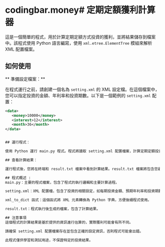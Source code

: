 # codingbar.money# 定期定額獲利計算器

這是一個簡單的程式，用於計算定期定額方式投資的獲利，並將結果儲存到檔案中。該程式使用 Python 語言編寫，使用 `xml.etree.ElementTree` 模組來解析 XML 配置檔案。

## 如何使用

** 準備設定檔案：**

在程式運行之前，請創建一個名為 `setting.xml` 的 XML 設定檔。在這個檔案中，您可以指定投資的金額、年利率和投資期數。以下是一個範例的 `setting.xml` 配置：

```xml
<data>
   <money>10000</money>
   <interest>12</interest>
   <month>36</month>
</data>


## 運行程式：

使用 Python 運行 main.py 程式。程式將讀取 setting.xml 配置檔案，計算定期定額投資的獲利，然後將結果儲存到 result.txt 檔案中。同時，也會在終端輸出計算結果。

## 查看計算結果：

運行程式後，您將在終端和 result.txt 檔案中看到計算結果。result.txt 檔案將包含您最後剩下的金額。

## 程式概述 :
main.py：主要的程式檔案，包含了程式的執行邏輯和主要計算過程。

setting.xml：XML 配置檔，包含了投資的相關設定，如每期投資金額、預期年利率和投資期數。

xml_to_dict 函式：這個函式將 XML 元素轉換為 Python 字典，方便後續程式使用。

result.txt：程式執行後生成的檔案，包含了計算結果。

## 注意事項
這個程式的計算結果是基於提供的資訊進行估算的，實際獲利可能會有所不同。

請確保 setting.xml 配置檔案存在並包含正確的設定資訊，否則程式可能會出錯。

此程式僅供學習和測試用途，不保證特定的投資結果。
